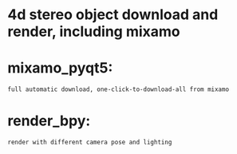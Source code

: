 # 4d stereo object download and render, including mixamo

# mixamo_pyqt5:  
    full automatic download, one-click-to-download-all from mixamo

# render_bpy: 
    render with different camera pose and lighting
